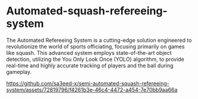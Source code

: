 # Automated-squash-refereeing-system

The Automated Refereeing System is a cutting-edge solution engineered to revolutionize the world of sports officiating, focusing primarily on games like squash. This advanced system employs state-of-the-art object detection, utilizing the You Only Look Once (YOLO) algorithm, to provide real-time and highly accurate tracking of players and the ball during gameplay.


https://github.com/sa3eed-x/semi-automated-squash-refereeing-system/assets/72819796/f4261b3e-46c4-4472-a454-7e70bb9aa66a

